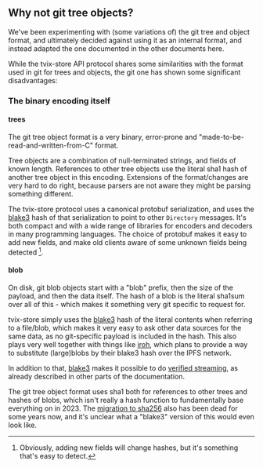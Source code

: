 ## Why not git tree objects?

We've been experimenting with (some variations of) the git tree and object
format, and ultimately decided against using it as an internal format, and
instead adapted the one documented in the other documents here.

While the tvix-store API protocol shares some similarities with the format used
in git for trees and objects, the git one has shown some significant
disadvantages:

### The binary encoding itself

#### trees
The git tree object format is a very binary, error-prone and
"made-to-be-read-and-written-from-C" format.

Tree objects are a combination of null-terminated strings, and fields of known
length. References to other tree objects use the literal sha1 hash of another
tree object in this encoding.
Extensions of the format/changes are very hard to do right, because parsers are
not aware they might be parsing something different.

The tvix-store protocol uses a canonical protobuf serialization, and uses
the [blake3][blake3] hash of that serialization to point to other `Directory`
messages.
It's both compact and with a wide range of libraries for encoders and decoders
in many programming languages.
The choice of protobuf makes it easy to add new fields, and make old clients
aware of some unknown fields being detected [^adding-fields].

#### blob
On disk, git blob objects start with a "blob" prefix, then the size of the
payload, and then the data itself. The hash of a blob is the literal sha1sum
over all of this - which makes it something very git specific to request for.

tvix-store simply uses the [blake3][blake3] hash of the literal contents
when referring to a file/blob, which makes it very easy to ask other data
sources for the same data, as no git-specific payload is included in the hash.
This also plays very well together with things like [iroh][iroh-discussion],
which plans to provide a way to substitute (large)blobs by their blake3 hash
over the IPFS network.

In addition to that, [blake3][blake3] makes it possible to do
[verified streaming][bao], as already described in other parts of the
documentation.

The git tree object format uses sha1 both for references to other trees and
hashes of blobs, which isn't really a hash function to fundamentally base
everything on in 2023.
The [migration to sha256][git-sha256] also has been dead for some years now,
and it's unclear what a "blake3" version of this would even look like.

[bao]: https://github.com/oconnor663/bao
[blake3]: https://github.com/BLAKE3-team/BLAKE3
[git-sha256]: https://git-scm.com/docs/hash-function-transition/
[iroh-discussion]: https://github.com/n0-computer/iroh/discussions/707#discussioncomment-5070197
[^adding-fields]: Obviously, adding new fields will change hashes, but it's something that's easy to detect.